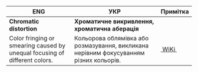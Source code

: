 | ENG                                                          | УКР                                                          | Примітка                                                     |
| ------------------------------------------------------------ | ------------------------------------------------------------ | ------------------------------------------------------------ |
| **Chromatic distortion**                                     | **Хроматичне викривлення, хроматична аберація**              |                                                              |
| Color fringing or smearing caused by unequal focusing of different colors. | Кольорова облямівка або розмазування, викликана нерівним фокусуванням різних кольорів. | <a href="https://uk.wikipedia.org/wiki/%D0%A5%D1%80%D0%BE%D0%BC%D0%B0%D1%82%D0%B8%D1%87%D0%BD%D0%B0_%D0%B0%D0%B1%D0%B5%D1%80%D0%B0%D1%86%D1%96%D1%8F"> WiKi </a> |

